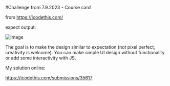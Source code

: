 #Challenge from 7.9.2023 - Course card 

from https://icodethis.com/

expect output:

![image](https://github.com/19Lilly/iCodeThis-challenges/assets/117945803/4e6e914d-1174-4a3c-b19d-6e9706f137cf)

The goal is to make the design similar to expectation (not pixel perfect, creativity is welcome). You can make simple UI design without functionality or add some interactivity with JS.

My solution online:

https://icodethis.com/submissions/35617
